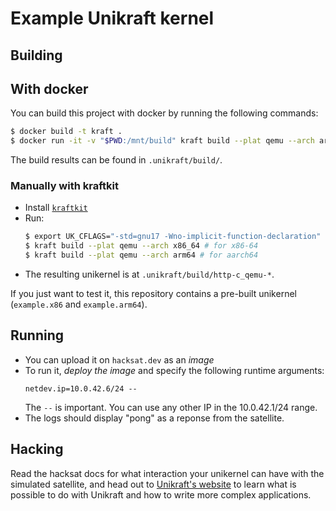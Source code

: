 # Example Unikraft kernel

## Building

## With docker

You can build this project with docker by running the following commands:
```bash
$ docker build -t kraft .
$ docker run -it -v "$PWD:/mnt/build" kraft build --plat qemu --arch arm64 
```

The build results can be found in `.unikraft/build/`.

### Manually with kraftkit

- Install [`kraftkit`](https://unikraft.org/docs/cli/install)
- Run:
  ```bash
  $ export UK_CFLAGS="-std=gnu17 -Wno-implicit-function-declaration"
  $ kraft build --plat qemu --arch x86_64 # for x86-64
  $ kraft build --plat qemu --arch arm64 # for aarch64
  ```
- The resulting unikernel is at `.unikraft/build/http-c_qemu-*`.

If you just want to test it, this repository contains a pre-built unikernel
(`example.x86` and `example.arm64`).


## Running

- You can upload it on `hacksat.dev` as an *image*
- To run it, *deploy the image* and specify the following runtime arguments:
  ```
  netdev.ip=10.0.42.6/24 --
  ```
  The `--` is important. You can use any other IP in the 10.0.42.1/24 range.
- The logs should display "pong" as a reponse from the satellite.

## Hacking

Read the hacksat docs for what interaction your unikernel can have with the
simulated satellite, and head out to [Unikraft's website](https://unikraft.org/docs/getting-started)
to learn what is possible to do with Unikraft and how to write more complex
applications.
